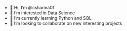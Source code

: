 - 👋 Hi, I’m @csharma01
- 👀 I’m interested in Data Science
- 🌱 I’m currently learning Python and SQL
- 💞️ I’m looking to collaborate on new interesting projects 

<!---
csharma01/csharma01 is a ✨ special ✨ repository because its `README.md` (this file) appears on your GitHub profile.
You can click the Preview link to take a look at your changes.
--->
